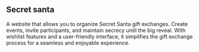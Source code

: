 ## Secret santa
A website that allows you to organize Secret Santa gift exchanges. Create events, invite participants, and maintain secrecy until the big reveal. With wishlist features and a user-friendly interface, it simplifies the gift exchange process for a seamless and enjoyable experience.